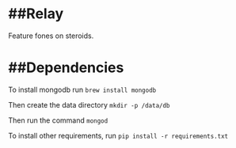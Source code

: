 ##Relay
==========

Feature fones on steroids.


##Dependencies 
===========

To install mongodb run 
```brew install mongodb```

Then create the data directory
```mkdir -p /data/db```

Then run the command 
``` mongod ```

To install other requirements, run 
```pip install -r requirements.txt```
